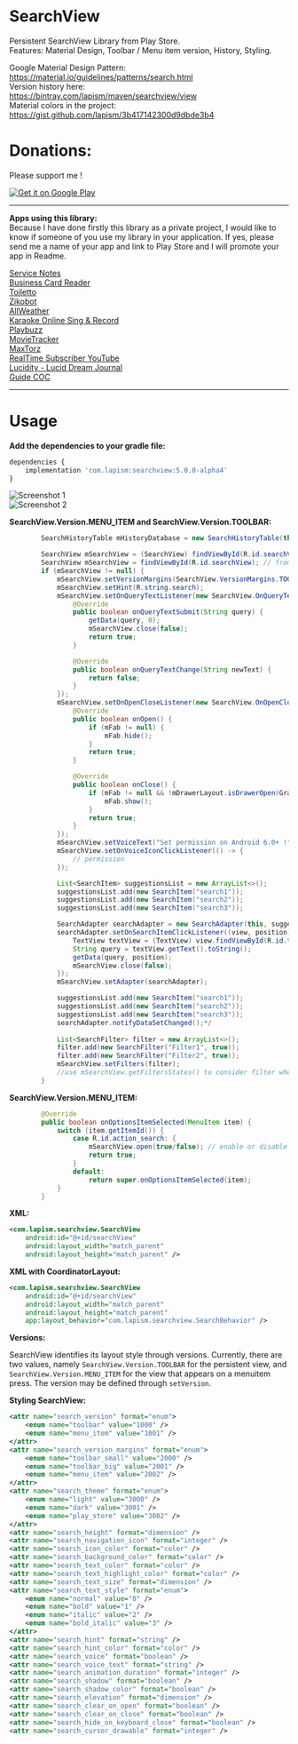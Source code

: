 # SearchView

Persistent SearchView Library from Play Store.  
Features: Material Design, Toolbar / Menu item version, History, Styling.  

Google Material Design Pattern:  
https://material.io/guidelines/patterns/search.html  
Version history here:  
https://bintray.com/lapism/maven/searchview/view  
Material colors in the project:  
https://gist.github.com/lapism/3b417142300d9dbde3b4

# Donations:
Please support me !  

<a href="https://www.paypal.me/lapism">
  <img alt="Get it on Google Play"
       src="https://github.com/lapism/SearchView/blob/master/images/donate.png" />
</a>
  
------------------------------------------------------------------------------------------------------------------------------

**Apps using this library:**  
Because I have done firstly this library as a private project, 
I would like to know if someone of you use my library in your application. 
If yes, please send me a name of your app and link to Play Store and I will promote your app in Readme.

[Service Notes](https://play.google.com/store/apps/details?id=notes.service.com.servicenotes)  
[Business Card Reader](https://play.google.com/store/apps/details?id=com.iac.bcreader) <br />
[Toiletto](https://play.google.com/store/apps/details?id=org.super8.lastbastion) <br />
[Zikobot](https://play.google.com/store/apps/details?id=com.startogamu.zikobot) <br />
[AllWeather](https://play.google.com/store/apps/details?id=com.dev.nicola.allweather) <br />
[Karaoke Online Sing & Record](https://play.google.com/store/apps/details?id=com.anhlt.karaokeonline) <br />
[Playbuzz](https://play.google.com/store/apps/details?id=com.playbuzz.android.app) <br />
[MovieTracker](https://play.google.com/store/apps/details?id=jacobs.yen.movietracker) <br />
[MaxTorz](https://play.google.com/store/apps/details?id=com.maxxsol.maxtorz) <br />
[RealTime Subscriber YouTube](https://play.google.com/store/apps/details?id=vulcanweblabs.realtimeyoutube) <br />
[Lucidity - Lucid Dream Journal](https://play.google.com/store/apps/details?id=ch.b3nz.lucidity) <br />
[Guide COC](https://play.google.com/store/apps/details?id=com.superguide.coc) <br />

------------------------------------------------------------------------------------------------------------------------------

# Usage
**Add the dependencies to your gradle file:**
```javascript
dependencies {
    implementation 'com.lapism:searchview:5.0.0-alpha4'
}
```
![Screenshot 1](https://github.com/lapism/SearchView/blob/master/images/image_1.png)  
![Screenshot 2](https://github.com/lapism/SearchView/blob/master/images/image_2.png)  

**SearchView.Version.MENU_ITEM and SearchView.Version.TOOLBAR:**
```java
        SearchHistoryTable mHistoryDatabase = new SearchHistoryTable(this);

        SearchView mSearchView = (SearchView) findViewById(R.id.searchView); // to API 25
        SearchView mSearchView = findViewById(R.id.searchView); // from API 26
        if (mSearchView != null) {
            mSearchView.setVersionMargins(SearchView.VersionMargins.TOOLBAR_SMALL);
            mSearchView.setHint(R.string.search);
            mSearchView.setOnQueryTextListener(new SearchView.OnQueryTextListener() {
                @Override
                public boolean onQueryTextSubmit(String query) {
                    getData(query, 0);
                    mSearchView.close(false);
                    return true;
                }

                @Override
                public boolean onQueryTextChange(String newText) {
                    return false;
                }
            });
            mSearchView.setOnOpenCloseListener(new SearchView.OnOpenCloseListener() {
                @Override
                public boolean onOpen() {
                    if (mFab != null) {
                        mFab.hide();
                    }
                    return true;
                }

                @Override
                public boolean onClose() {
                    if (mFab != null && !mDrawerLayout.isDrawerOpen(GravityCompat.START)) {
                        mFab.show();
                    }
                    return true;
                }
            });
            mSearchView.setVoiceText("Set permission on Android 6.0+ !");
            mSearchView.setOnVoiceIconClickListener(() -> {
                // permission
            });

            List<SearchItem> suggestionsList = new ArrayList<>();
            suggestionsList.add(new SearchItem("search1"));
            suggestionsList.add(new SearchItem("search2"));
            suggestionsList.add(new SearchItem("search3"));

            SearchAdapter searchAdapter = new SearchAdapter(this, suggestionsList);
            searchAdapter.setOnSearchItemClickListener((view, position) -> {
                TextView textView = (TextView) view.findViewById(R.id.textView);
                String query = textView.getText().toString();
                getData(query, position);
                mSearchView.close(false);
            });
            mSearchView.setAdapter(searchAdapter);

            suggestionsList.add(new SearchItem("search1"));
            suggestionsList.add(new SearchItem("search2"));
            suggestionsList.add(new SearchItem("search3"));
            searchAdapter.notifyDataSetChanged();*/
            
            List<SearchFilter> filter = new ArrayList<>();
            filter.add(new SearchFilter("Filter1", true));
            filter.add(new SearchFilter("Filter2", true));
            mSearchView.setFilters(filter);
            //use mSearchView.getFiltersStates() to consider filter when performing search
        }
```

**SearchView.Version.MENU_ITEM:**
```java
        @Override
        public boolean onOptionsItemSelected(MenuItem item) {
            switch (item.getItemId()) {
                case R.id.action_search: {
                    mSearchView.open(true/false); // enable or disable animation
                    return true;
                }
                default:
                    return super.onOptionsItemSelected(item);
            }
        }
```

**XML:**
```xml
<com.lapism.searchview.SearchView
    android:id="@+id/searchView"
    android:layout_width="match_parent"
    android:layout_height="match_parent" />
```

**XML with CoordinatorLayout:** 
 ```xml
 <com.lapism.searchview.SearchView
     android:id="@+id/searchView"
     android:layout_width="match_parent"
     android:layout_height="match_parent" 
     app:layout_behavior="com.lapism.searchview.SearchBehavior" />
 ```

**Versions:**  
  
SearchView identifies its layout style through versions. Currently, there are two values, namely `SearchView.Version.TOOLBAR` for the persistent view, and `SearchView.Version.MENU_ITEM` for the view that appears on a menuitem press. The version may be defined through `setVersion`.

**Styling SearchView:**
```xml
<attr name="search_version" format="enum">
    <enum name="toolbar" value="1000" />
    <enum name="menu_item" value="1001" />
</attr>
<attr name="search_version_margins" format="enum">
    <enum name="toolbar_small" value="2000" />
    <enum name="toolbar_big" value="2001" />
    <enum name="menu_item" value="2002" />
</attr>
<attr name="search_theme" format="enum">
    <enum name="light" value="3000" />
    <enum name="dark" value="3001" />
    <enum name="play_store" value="3002" />
</attr>
<attr name="search_height" format="dimension" />
<attr name="search_navigation_icon" format="integer" />
<attr name="search_icon_color" format="color" />
<attr name="search_background_color" format="color" />
<attr name="search_text_color" format="color" />
<attr name="search_text_highlight_color" format="color" />
<attr name="search_text_size" format="dimension" />
<attr name="search_text_style" format="enum">
    <enum name="normal" value="0" />
    <enum name="bold" value="1" />
    <enum name="italic" value="2" />
    <enum name="bold_italic" value="3" />
</attr>
<attr name="search_hint" format="string" />
<attr name="search_hint_color" format="color" />
<attr name="search_voice" format="boolean" />
<attr name="search_voice_text" format="string" />
<attr name="search_animation_duration" format="integer" />
<attr name="search_shadow" format="boolean" />
<attr name="search_shadow_color" format="boolean" />
<attr name="search_elevation" format="dimension" />
<attr name="search_clear_on_open" format="boolean" />
<attr name="search_clear_on_close" format="boolean" />
<attr name="search_hide_on_keyboard_close" format="boolean" />
<attr name="search_cursor_drawable" format="integer" />
```
